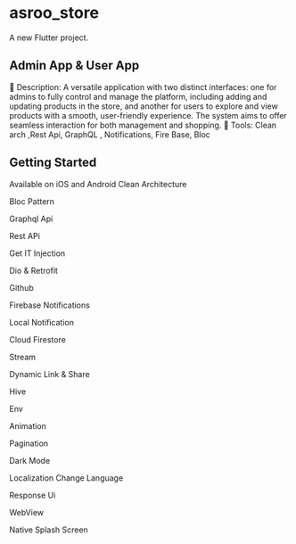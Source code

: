 # asroo_store

A new Flutter project.
## Admin App & User App
 Description: A versatile application with two distinct interfaces: one for admins to fully control and
manage the platform, including adding and updating products in the store, and another for users to
explore and view products with a smooth, user-friendly experience. The system aims to offer seamless
interaction for both management and shopping.
 Tools: Clean arch ,Rest Api, GraphQL , Notifications, Fire Base, Bloc

## Getting Started

Available on iOS and Android
Clean Architecture

Bloc Pattern

Graphql Api

Rest APi

Get IT Injection

Dio & Retrofit

Github

Firebase Notifications

Local Notification

Cloud Firestore

Stream

Dynamic Link & Share

Hive

Env

Animation

Pagination

Dark Mode

Localization Change Language

Response Ui

WebView

Native Splash Screen


